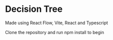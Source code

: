 # Decision Tree

Made using React Flow, Vite, React and Typescript

Clone the repository and run npm install to begin
